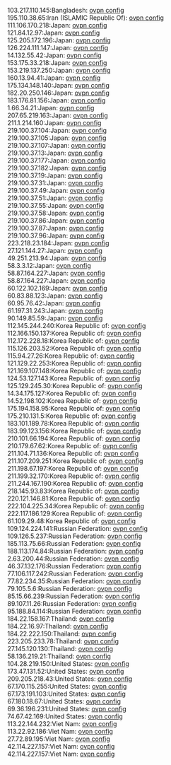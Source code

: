 103.217.110.145:Bangladesh: [ovpn config](vpn/103_217_110_145.ovpn)  
195.110.38.65:Iran (ISLAMIC Republic Of): [ovpn config](vpn/195_110_38_65.ovpn)  
111.106.170.218:Japan: [ovpn config](vpn/111_106_170_218.ovpn)  
121.84.12.97:Japan: [ovpn config](vpn/121_84_12_97.ovpn)  
125.205.172.196:Japan: [ovpn config](vpn/125_205_172_196.ovpn)  
126.224.111.147:Japan: [ovpn config](vpn/126_224_111_147.ovpn)  
14.132.55.42:Japan: [ovpn config](vpn/14_132_55_42.ovpn)  
153.175.33.218:Japan: [ovpn config](vpn/153_175_33_218.ovpn)  
153.219.137.250:Japan: [ovpn config](vpn/153_219_137_250.ovpn)  
160.13.94.41:Japan: [ovpn config](vpn/160_13_94_41.ovpn)  
175.134.148.140:Japan: [ovpn config](vpn/175_134_148_140.ovpn)  
182.20.250.146:Japan: [ovpn config](vpn/182_20_250_146.ovpn)  
183.176.81.156:Japan: [ovpn config](vpn/183_176_81_156.ovpn)  
1.66.34.21:Japan: [ovpn config](vpn/1_66_34_21.ovpn)  
207.65.219.163:Japan: [ovpn config](vpn/207_65_219_163.ovpn)  
211.1.214.160:Japan: [ovpn config](vpn/211_1_214_160.ovpn)  
219.100.37.104:Japan: [ovpn config](vpn/219_100_37_104.ovpn)  
219.100.37.105:Japan: [ovpn config](vpn/219_100_37_105.ovpn)  
219.100.37.107:Japan: [ovpn config](vpn/219_100_37_107.ovpn)  
219.100.37.13:Japan: [ovpn config](vpn/219_100_37_13.ovpn)  
219.100.37.177:Japan: [ovpn config](vpn/219_100_37_177.ovpn)  
219.100.37.182:Japan: [ovpn config](vpn/219_100_37_182.ovpn)  
219.100.37.19:Japan: [ovpn config](vpn/219_100_37_19.ovpn)  
219.100.37.31:Japan: [ovpn config](vpn/219_100_37_31.ovpn)  
219.100.37.49:Japan: [ovpn config](vpn/219_100_37_49.ovpn)  
219.100.37.51:Japan: [ovpn config](vpn/219_100_37_51.ovpn)  
219.100.37.55:Japan: [ovpn config](vpn/219_100_37_55.ovpn)  
219.100.37.58:Japan: [ovpn config](vpn/219_100_37_58.ovpn)  
219.100.37.86:Japan: [ovpn config](vpn/219_100_37_86.ovpn)  
219.100.37.87:Japan: [ovpn config](vpn/219_100_37_87.ovpn)  
219.100.37.96:Japan: [ovpn config](vpn/219_100_37_96.ovpn)  
223.218.23.184:Japan: [ovpn config](vpn/223_218_23_184.ovpn)  
27.121.144.27:Japan: [ovpn config](vpn/27_121_144_27.ovpn)  
49.251.213.94:Japan: [ovpn config](vpn/49_251_213_94.ovpn)  
58.3.3.12:Japan: [ovpn config](vpn/58_3_3_12.ovpn)  
58.87.164.227:Japan: [ovpn config](vpn/58_87_164_227.ovpn)  
58.87.164.227:Japan: [ovpn config](vpn/58_87_164_227.ovpn)  
60.122.102.169:Japan: [ovpn config](vpn/60_122_102_169.ovpn)  
60.83.88.123:Japan: [ovpn config](vpn/60_83_88_123.ovpn)  
60.95.76.42:Japan: [ovpn config](vpn/60_95_76_42.ovpn)  
61.197.31.243:Japan: [ovpn config](vpn/61_197_31_243.ovpn)  
90.149.85.59:Japan: [ovpn config](vpn/90_149_85_59.ovpn)  
112.145.244.240:Korea Republic of: [ovpn config](vpn/112_145_244_240.ovpn)  
112.166.150.137:Korea Republic of: [ovpn config](vpn/112_166_150_137.ovpn)  
112.172.228.18:Korea Republic of: [ovpn config](vpn/112_172_228_18.ovpn)  
115.126.203.52:Korea Republic of: [ovpn config](vpn/115_126_203_52.ovpn)  
115.94.27.26:Korea Republic of: [ovpn config](vpn/115_94_27_26.ovpn)  
121.129.22.253:Korea Republic of: [ovpn config](vpn/121_129_22_253.ovpn)  
121.169.107.148:Korea Republic of: [ovpn config](vpn/121_169_107_148.ovpn)  
124.53.127.143:Korea Republic of: [ovpn config](vpn/124_53_127_143.ovpn)  
125.129.245.30:Korea Republic of: [ovpn config](vpn/125_129_245_30.ovpn)  
14.34.175.127:Korea Republic of: [ovpn config](vpn/14_34_175_127.ovpn)  
14.52.198.102:Korea Republic of: [ovpn config](vpn/14_52_198_102.ovpn)  
175.194.158.95:Korea Republic of: [ovpn config](vpn/175_194_158_95.ovpn)  
175.210.131.5:Korea Republic of: [ovpn config](vpn/175_210_131_5.ovpn)  
183.101.189.78:Korea Republic of: [ovpn config](vpn/183_101_189_78.ovpn)  
183.99.123.156:Korea Republic of: [ovpn config](vpn/183_99_123_156.ovpn)  
210.101.66.194:Korea Republic of: [ovpn config](vpn/210_101_66_194.ovpn)  
210.179.67.62:Korea Republic of: [ovpn config](vpn/210_179_67_62.ovpn)  
211.104.71.136:Korea Republic of: [ovpn config](vpn/211_104_71_136.ovpn)  
211.107.209.251:Korea Republic of: [ovpn config](vpn/211_107_209_251.ovpn)  
211.198.67.197:Korea Republic of: [ovpn config](vpn/211_198_67_197.ovpn)  
211.199.32.170:Korea Republic of: [ovpn config](vpn/211_199_32_170.ovpn)  
211.244.167.190:Korea Republic of: [ovpn config](vpn/211_244_167_190.ovpn)  
218.145.93.83:Korea Republic of: [ovpn config](vpn/218_145_93_83.ovpn)  
220.121.146.81:Korea Republic of: [ovpn config](vpn/220_121_146_81.ovpn)  
222.104.225.34:Korea Republic of: [ovpn config](vpn/222_104_225_34.ovpn)  
222.117.186.129:Korea Republic of: [ovpn config](vpn/222_117_186_129.ovpn)  
61.109.29.48:Korea Republic of: [ovpn config](vpn/61_109_29_48.ovpn)  
109.124.224.141:Russian Federation: [ovpn config](vpn/109_124_224_141.ovpn)  
109.126.5.237:Russian Federation: [ovpn config](vpn/109_126_5_237.ovpn)  
185.113.75.66:Russian Federation: [ovpn config](vpn/185_113_75_66.ovpn)  
188.113.174.84:Russian Federation: [ovpn config](vpn/188_113_174_84.ovpn)  
2.63.200.44:Russian Federation: [ovpn config](vpn/2_63_200_44.ovpn)  
46.37.132.176:Russian Federation: [ovpn config](vpn/46_37_132_176.ovpn)  
77.106.117.242:Russian Federation: [ovpn config](vpn/77_106_117_242.ovpn)  
77.82.234.35:Russian Federation: [ovpn config](vpn/77_82_234_35.ovpn)  
79.105.5.6:Russian Federation: [ovpn config](vpn/79_105_5_6.ovpn)  
85.15.66.239:Russian Federation: [ovpn config](vpn/85_15_66_239.ovpn)  
89.107.11.26:Russian Federation: [ovpn config](vpn/89_107_11_26.ovpn)  
95.188.84.114:Russian Federation: [ovpn config](vpn/95_188_84_114.ovpn)  
184.22.158.167:Thailand: [ovpn config](vpn/184_22_158_167.ovpn)  
184.22.16.97:Thailand: [ovpn config](vpn/184_22_16_97.ovpn)  
184.22.222.150:Thailand: [ovpn config](vpn/184_22_222_150.ovpn)  
223.205.233.78:Thailand: [ovpn config](vpn/223_205_233_78.ovpn)  
27.145.120.130:Thailand: [ovpn config](vpn/27_145_120_130.ovpn)  
58.136.219.21:Thailand: [ovpn config](vpn/58_136_219_21.ovpn)  
104.28.219.150:United States: [ovpn config](vpn/104_28_219_150.ovpn)  
173.47.131.52:United States: [ovpn config](vpn/173_47_131_52.ovpn)  
209.205.218.43:United States: [ovpn config](vpn/209_205_218_43.ovpn)  
67.170.115.255:United States: [ovpn config](vpn/67_170_115_255.ovpn)  
67.173.191.103:United States: [ovpn config](vpn/67_173_191_103.ovpn)  
67.180.18.67:United States: [ovpn config](vpn/67_180_18_67.ovpn)  
69.36.196.231:United States: [ovpn config](vpn/69_36_196_231.ovpn)  
74.67.42.169:United States: [ovpn config](vpn/74_67_42_169.ovpn)  
113.22.144.232:Viet Nam: [ovpn config](vpn/113_22_144_232.ovpn)  
113.22.92.186:Viet Nam: [ovpn config](vpn/113_22_92_186.ovpn)  
27.72.89.195:Viet Nam: [ovpn config](vpn/27_72_89_195.ovpn)  
42.114.227.157:Viet Nam: [ovpn config](vpn/42_114_227_157.ovpn)  
42.114.227.157:Viet Nam: [ovpn config](vpn/42_114_227_157.ovpn)  
